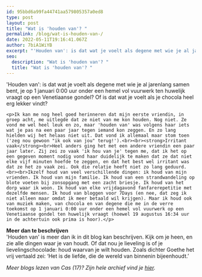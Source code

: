 ```yaml
---
id: 95bbd6a99fa44741aa579805357a0ed8
type: post
layout: post
title: "Wat is 'houden van'? "
permalink: /blog/wat-is-houden-van-/
date: 2022-05-11T19:16:41.067Z
author: 7biA1WiYB
excerpt: "'Houden van': is dat wat je voelt als degene met wie je al jarenlang samen bent, je op 1 januari 0:00 uur onder een hemel vol vuurwerk ten huwelijk vraagt op een Venetiaanse gondel? Of is dat wat je voelt als je chocola heel erg lekker vindt?  "
seo:
  description: "Wat is 'houden van'? "
  title: "Wat is 'houden van'? "
---
```

'Houden van': is dat wat je voelt als degene met wie je al jarenlang samen bent, je op 1 januari 0:00 uur onder een hemel vol vuurwerk ten huwelijk vraagt op een Venetiaanse gondel? Of is dat wat je voelt als je chocola heel erg lekker vindt?  

    <p>Ik kan me nog heel goed herinneren dat mijn eerste vriendin, in groep acht, me uitlegde dat ze niet van me kon houden. Nog niet. Ze vond me wel heel leuk en zo, maar 'houden van' was volgens haar iets wat je pas na een paar jaar tegen iemand kon zeggen. En zo lang hielden wij het helaas niet uit. Dat vond ik allemaal maar stom toen ('zeg nou gewoon "ik ook van jou" terug!').<br><br><strong>Irritant vaak</strong><br>Heel anders ging het met een andere vriendin een paar jaar later. Zij zei zo vaak 'ik hou van je' tegen me, dat ik het op een gegeven moment nodig vond haar duidelijk te maken dat ze dat niet elke vijf minuten hoefde te zeggen, en dat het best wel irritant was dat ze het zo vaak zei. Ook die relatie heeft niet zo lang geduurd.<br><br>Ikzelf houd van veel verschillende dingen: ik houd van mijn vrienden. Ik houd van mijn familie. Ik houd van een strandwandeling op blote voeten bij zonsopgang met een zacht briesje. Ik houd van het dorp waar ik woon. Ik houd van elke vrijdagavond fanfarerepetitie met dezelfde mensen. Ik houd van bloggen voor 7Days (en nee, dat zeg ik niet alleen maar omdat ik meer betaald wil krijgen). Maar ik houd ook van muziek maken, van chocola en van degene die me in de verre toekomst op 1 januari 0:00 uur onder een hemel vol vuurwerk op een Venetiaanse gondel ten huwelijk vraagt (hoewel 19 augustus 16:34 uur in de achtertuin ook prima is hoor).</p>
<p><strong>Meer dan te beschrijven</strong><br>'Houden van' is meer dan ik in dit blog kan beschrijven. Kijk om je heen, en zie alle dingen waar je van houdt. Of dat nou je lieveling is of je lievelingschocolade: houd waarvan je wilt houden. Zoals dichter Goethe het vrij vertaald zei: ‘Het is de liefde, die de wereld van binnenin bijeenhoudt.’</p>
<p><em>Meer blogs lezen van Cas (17)? Zijn hele archief vind je <a href="http://ww.sevendays.nl/users/cas-visser">hier</a>.</em></p>  
